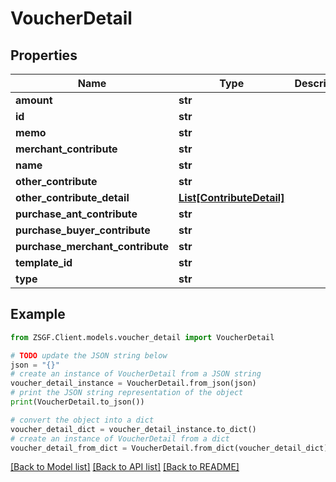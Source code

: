 # VoucherDetail


## Properties

Name | Type | Description | Notes
------------ | ------------- | ------------- | -------------
**amount** | **str** |  | [optional] 
**id** | **str** |  | [optional] 
**memo** | **str** |  | [optional] 
**merchant_contribute** | **str** |  | [optional] 
**name** | **str** |  | [optional] 
**other_contribute** | **str** |  | [optional] 
**other_contribute_detail** | [**List[ContributeDetail]**](ContributeDetail.md) |  | [optional] 
**purchase_ant_contribute** | **str** |  | [optional] 
**purchase_buyer_contribute** | **str** |  | [optional] 
**purchase_merchant_contribute** | **str** |  | [optional] 
**template_id** | **str** |  | [optional] 
**type** | **str** |  | [optional] 

## Example

```python
from ZSGF.Client.models.voucher_detail import VoucherDetail

# TODO update the JSON string below
json = "{}"
# create an instance of VoucherDetail from a JSON string
voucher_detail_instance = VoucherDetail.from_json(json)
# print the JSON string representation of the object
print(VoucherDetail.to_json())

# convert the object into a dict
voucher_detail_dict = voucher_detail_instance.to_dict()
# create an instance of VoucherDetail from a dict
voucher_detail_from_dict = VoucherDetail.from_dict(voucher_detail_dict)
```
[[Back to Model list]](../README.md#documentation-for-models) [[Back to API list]](../README.md#documentation-for-api-endpoints) [[Back to README]](../README.md)


